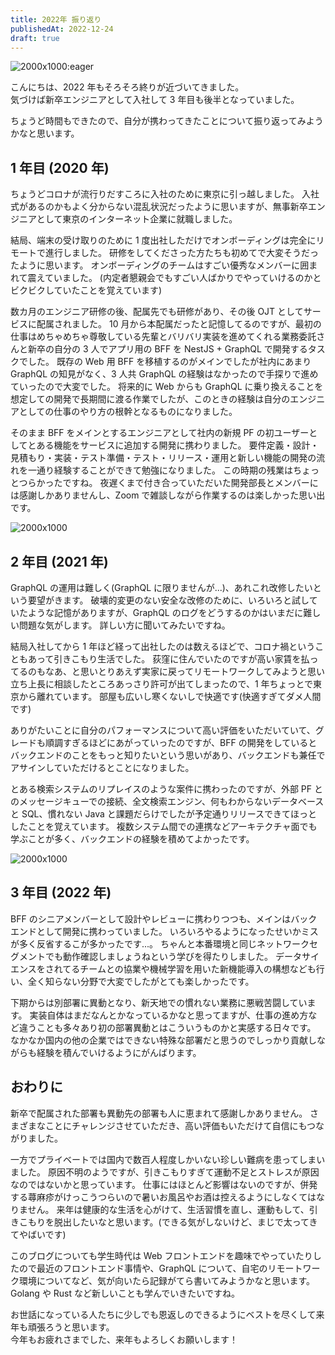```yaml
---
title: 2022年 振り返り
publishedAt: 2022-12-24
draft: true
---
```


![2000x1000:eager](/img/2022-12-24-head 'Photo by Jan Kopřiv on Unsplash')

こんにちは、2022 年もそろそろ終りが近づいてきました。  
気づけば新卒エンジニアとして入社して 3 年目も後半となっていました。

ちょうど時間もできたので、自分が携わってきたことについて振り返ってみようかなと思います。

## 1 年目 (2020 年)

ちょうどコロナが流行りだすころに入社のために東京に引っ越しました。
入社式があるのかもよく分からない混乱状況だったように思いますが、無事新卒エンジニアとして東京のインターネット企業に就職しました。

結局、端末の受け取りのために 1 度出社しただけでオンボーディングは完全にリモートで進行しました。
研修をしてくださった方たちも初めてで大変そうだったように思います。
オンボーディングのチームはすごい優秀なメンバーに囲まれて震えていました。
(内定者懇親会でもすごい人ばかりでやっていけるのかとビクビクしていたことを覚えています)

数カ月のエンジニア研修の後、配属先でも研修があり、その後 OJT としてサービスに配属されました。
10 月から本配属だったと記憶してるのですが、最初の仕事はめちゃめちゃ尊敬している先輩とバリバリ実装を進めてくれる業務委託さんと新卒の自分の 3 人でアプリ用の BFF を NestJS + GraphQL で開発するタスクでした。
既存の Web 用 BFF を移植するのがメインでしたが社内にあまり GraphQL の知見がなく、3 人共 GraphQL の経験はなかったので手探りで進めていったので大変でした。
将来的に Web からも GraphQL に乗り換えることを想定しての開発で長期間に渡る作業でしたが、このときの経験は自分のエンジニアとしての仕事のやり方の根幹となるものになりました。

そのまま BFF をメインとするエンジニアとして社内の新規 PF の初ユーザーとしてとある機能をサービスに追加する開発に携わりました。
要件定義・設計・見積もり・実装・テスト準備・テスト・リリース・運用と新しい機能の開発の流れを一通り経験することができて勉強になりました。
この時期の残業はちょっとつらかったですね。
夜遅くまで付き合っていただいた開発部長とメンバーには感謝しかありませんし、Zoom で雑談しながら作業するのは楽しかった思い出です。

![2000x1000](/img/2022-12-24-change 'Photo by Javier Allegue Barros on Unsplash')

## 2 年目 (2021 年)

GraphQL の運用は難しく(GraphQL に限りませんが...)、あれこれ改修したいという要望がきます。
破壊的変更のない安全な改修のために、いろいろと試していたような記憶がありますが、GraphQL のログをどうするのかはいまだに難しい問題な気がします。
詳しい方に聞いてみたいですね。

結局入社してから 1 年ほど経って出社したのは数えるほどで、コロナ禍ということもあって引きこもり生活でした。
荻窪に住んでいたのですが高い家賃を払ってるのもなあ、と思いとりあえず実家に戻ってリモートワークしてみようと思い立ち上長に相談したところあっさり許可が出てしまったので、1 年ちょっとで東京から離れています。
部屋も広いし寒くないしで快適です(快適すぎてダメ人間です)

ありがたいことに自分のパフォーマンスについて高い評価をいただいていて、グレードも順調すぎるほどにあがっていったのですが、BFF の開発をしているとバックエンドのことをもっと知りたいという思いがあり、バックエンドも兼任でアサインしていただけるとことになりました。

とある検索システムのリプレイスのような案件に携わったのですが、外部 PF とのメッセージキューでの接続、全文検索エンジン、何もわからないデータベースと SQL、慣れない Java と課題だらけでしたが予定通りリリースできてほっとしたことを覚えています。
複数システム間での連携などアーキテクチャ面でも学ぶことが多く、バックエンドの経験を積めてよかったです。

![2000x1000](/img/2022-12-24-runner 'Photo by Bruno Nascimento on Unsplash')

## 3 年目 (2022 年)

BFF のシニアメンバーとして設計やレビューに携わりつつも、メインはバックエンドとして開発に携わっていました。
いろいろやるようになったせいかミスが多く反省するこが多かったです...。
ちゃんと本番環境と同じネットワークセグメントでも動作確認しましょうねという学びを得たりしました。
データサイエンスをされてるチームとの協業や機械学習を用いた新機能導入の構想なども行い、全く知らない分野で大変でしたがとても楽しかったです。

下期からは別部署に異動となり、新天地での慣れない業務に悪戦苦闘しています。
実装自体はまだなんとかなっているかなと思ってますが、仕事の進め方など違うことも多々あり初の部署異動とはこういうものかと実感する日々です。
なかなか国内の他の企業ではできない特殊な部署だと思うのでしっかり貢献しながらも経験を積んでいけるようにがんばります。

## おわりに

新卒で配属された部署も異動先の部署も人に恵まれて感謝しかありません。
さまざまなことにチャレンジさせていただき、高い評価もいただけて自信にもつながりました。

一方でプライベートでは国内で数百人程度しかいない珍しい難病を患ってしまいました。
原因不明のようですが、引きこもりすぎて運動不足とストレスが原因なのではないかと思っています。
仕事にはほとんど影響はないのですが、併発する蕁麻疹がけっこうつらいので暑いお風呂やお酒は控えるようにしなくてはなりません。
来年は健康的な生活を心がけて、生活習慣を直し、運動もして、引きこもりを脱出したいなと思います。(できる気がしないけど、まじで太ってきてやばいです)

このブログについても学生時代は Web フロントエンドを趣味でやっていたりしたので最近のフロントエンド事情や、GraphQL について、自宅のリモートワーク環境についてなど、気が向いたら記録がてら書いてみようかなと思います。
Golang や Rust など新しいことも学んでいきたいですね。

お世話になっている人たちに少しでも恩返しのできるようにベストを尽くして来年も頑張ろうと思います。  
今年もお疲れさまでした、来年もよろしくお願いします！
